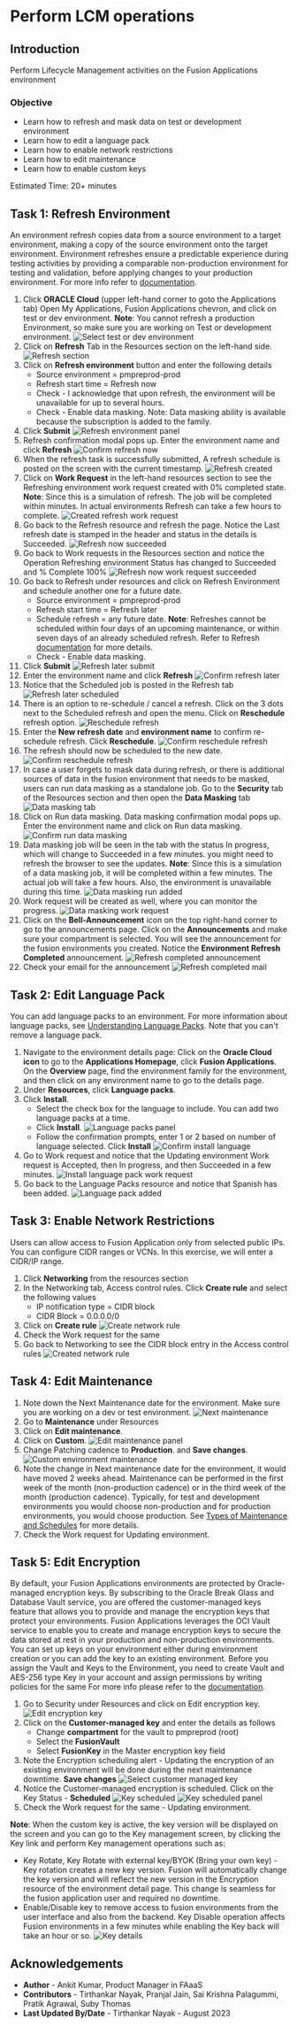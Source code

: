 # Perform LCM operations

## Introduction

Perform Lifecycle Management activities on the Fusion Applications environment

### Objective
* Learn how to refresh and mask data on test or development environment
* Learn how to edit a language pack
* Learn how to enable network restrictions
* Learn how to edit maintenance
* Learn how to enable custom keys

Estimated Time: 20+ minutes

## Task 1: Refresh Environment
An environment refresh copies data from a source environment to a target environment, making a copy of the source environment onto the target environment. Environment refreshes ensure a predictable experience during testing activities by providing a comparable non-production environment for testing and validation, before applying changes to your production environment. For more info refer to [documentation](https://docs.oracle.com/en-us/iaas/Content/fusion-applications/refresh-environment.htm).

1. Click **ORACLE Cloud** (upper left-hand corner to goto the Applications tab) Open My Applications, Fusion Applications chevron, and click on test or dev environment. **Note**: You cannot refresh a production Environment, so make sure you are working on Test or development environment.
![Select test or dev environment](images/task1/select-test-dev-env.png)
2. Click on **Refresh** Tab in the Resources section on the left-hand side.
![Refresh section](images/task1/refresh-section.png)
3. Click on **Refresh environment** button and enter the following details
    - Source environment = pmpreprod-prod
    - Refresh start time = Refresh now
    - Check - I acknowledge that upon refresh, the environment will be unavailable for up to several hours.
    - Check - Enable data masking. Note: Data masking ability is available because the subscription is added to the family.
4. Click **Submit**
![Refresh environment panel](images/task1/refresh-env-panel.png)
5. Refresh confirmation modal pops up. Enter the environment name and click **Refresh**
![Confirm refresh now](images/task1/refresh-confirm.png)
6. When the refresh task is successfully submitted, A refresh schedule is posted on the screen with the current timestamp.
![Refresh created](images/task1/created-refresh.png)
7. Click on **Work Request** in the left-hand resources section to see the Refreshing environment work request created with 0% completed state. **Note**: Since this is a simulation of refresh. The job will be completed within minutes. In actual environments Refresh can take a few hours to complete.
![Created refresh work request](images/task1/refresh-work-request.png)
8. Go back to the Refresh resource and refresh the page. Notice the Last refresh date is stamped in the header and status in the details is Succeeded.
![Refresh now succeeded](images/task1/refresh-succeeded.png)
9. Go back to Work requests in the Resources section and notice the Operation Refreshing environment Status has changed to Succeeded and % Complete 100%
![Refresh now work request succeeded](images/task1/refresh-wr-succeeded.png)
10. Go back to Refresh under resources and click on Refresh Environment and schedule another one for a future date.
    - Source environment = pmpreprod-prod
    - Refresh start time = Refresh later
    - Schedule refresh = any future date. **Note**: Refreshes cannot be scheduled within four days of an upcoming maintenance, or within seven days of an already scheduled refresh. Refer to Refresh [documentation](https://docs.oracle.com/en-us/iaas/Content/fusion-applications/refresh-environment.htm#refresh-reqs-lims) for more details.
    - Check - Enable data masking.
11. Click **Submit**
![Refresh later submit](images/task1/refresh-later-submit.png)
12. Enter the environment name and click **Refresh**
![Confirm refresh later](images/task1/refresh-confirm.png)
13. Notice that the Scheduled job is posted in the Refresh tab
![Refresh later scheduled](images/task1/refresh-later-scheduled.png)
14. There is an option to re-schedule / cancel a refresh. Click on the 3 dots next to the Scheduled refresh and open the menu. Click on **Reschedule** refresh option.
![Reschedule refresh](images/task1/reschedule-refresh-option.png)
15. Enter the **New refresh date** and **environment name** to confirm re-schedule refresh. Click **Reschedule**.
![Confirm reschedule refresh](images/task1/confirm-reschedule-refresh.png)
16. The refresh should now be scheduled to the new date.
![Confirm reschedule refresh](images/task1/rescheduled-refresh.png)
17. In case a user forgets to mask data during refresh, or there is additional sources of data in the fusion environment that needs to be masked, users can run data masking as a standalone job. Go to the **Security** tab of the Resources section and then open the **Data Masking** tab
![Data masking tab](images/task1/data-masking-tab.png)
18. Click on Run data masking. Data masking confirmation modal pops up. Enter the environment name and click on Run data masking.
![Confirm run data masking](images/task1/run-data-masking.png)
19. Data masking job will be seen in the tab with the status In progress, which will change to Succeeded in a few minutes. you might need to refresh the browser to see the updates. **Note**: Since this is a simulation of a data masking job, it will be completed within a few minutes. The actual job will take a few hours. Also, the environment is unavailable during this time.
![Data masking run added](images/task1/data-masking-added.png)
20. Work request will be created as well, where you can monitor the progress.
![Data masking work request](images/task1/data-masking-work-request.png)
21. Click on the **Bell-Announcement** icon on the top right-hand corner to go to the announcements page. Click on the **Announcements** and make sure your compartment is selected. You will see the announcement for the fusion environments you created. Notice the **Environment Refresh Completed** announcement.
![Refresh completed announcement](images/task1/env-refresh-completed-announcement.png)
22. Check your email for the announcement
![Refresh completed mail](images/task1/refresh-completed-email.png)

## Task 2: Edit Language Pack
You can add language packs to an environment. For more information about language packs, see [Understanding Language Packs](https://docs.oracle.com/en-us/iaas/Content/fusion-applications/plan-environment.htm#about-language-packs). Note that you can't remove a language pack.

1. Navigate to the environment details page: Click on the **Oracle Cloud icon** to go to the **Applications Homepage**, click **Fusion Applications**. On the **Overview** page, find the environment family for the environment, and then click on any environment name to go to the details page.
2. Under **Resources**, click **Language packs**.
3. Click **Install**.
    - Select the check box for the language to include. You can add two language packs at a time.
    - Click **Install**.
    ![Language packs panel](images/task2/language-packs-panel.png)
    - Follow the confirmation prompts, enter 1 or 2 based on number of language selected. Click **Install**
    ![Confirm install language](images/task2/confirm-install-language.png)
4. Go to Work request and notice that the Updating environment Work request is Accepted, then In progress, and then Succeeded in a few minutes.
![Install language pack work request](images/task2/language-pack-work-request.png)
5. Go back to the Language Packs resource and notice that Spanish has been added.
![Language pack added](images/task2/added-language-pack.png)


## Task 3: Enable Network Restrictions
Users can allow access to Fusion Application only from selected public IPs. You can configure CIDR ranges or VCNs. In this exercise, we will enter a CIDR/IP range.

1. Click **Networking** from the resources section
2. In the Networking tab, Access control rules. Click **Create rule** and select the following values
    - IP notification type = CIDR block
    - CIDR Block = 0.0.0.0/0
3. Click on **Create rule**
![Create network rule](images/task3/create-network-rule.png)
4. Check the Work request for the same
5. Go back to Networking to see the CIDR block entry in the Access control rules
![Created network rule](images/task3/created-network-rule.png)

## Task 4: Edit Maintenance
1. Note down the Next Maintenance date for the environment. Make sure you are working on a dev or test environment.
![Next maintenance](images/task4/next-maintenance.png)
2. Go to **Maintenance** under Resources
3. Click on **Edit maintenance**.
4. Click on **Custom**.
![Edit maintenance panel](images/task4/edit-env-maintenance-panel.png)
5. Change Patching cadence to **Production**. and **Save changes**.
![Custom environment maintenance](images/task4/select-custom-maintenance.png)
6. Note the change in Next maintenance date for the environment, it would have moved 2 weeks ahead. Maintenance can be performed in the first week of the month (non-production cadence) or in the third week of the month (production cadence). Typically, for test and development environments you would choose non-production and for production environments, you would choose production. See [Types of Maintenance and Schedules](https://docs.oracle.com/en-us/iaas/Content/fusion-applications/plan-environment-family.htm#maint-types) for more details.
7. Check the Work request for Updating environment.

## Task 5: Edit Encryption
By default, your Fusion Applications environments are protected by Oracle-managed encryption keys. By subscribing to the Oracle Break Glass and Database Vault service, you are offered the customer-managed keys feature that allows you to provide and manage the encryption keys that protect your environments. Fusion Applications leverages the OCI Vault service to enable you to create and manage encryption keys to secure the data stored at rest in your production and non-production environments. You can set up keys on your environment either during environment creation or you can add the key to an existing environment. Before you assign the Vault and Keys to the Environment, you need to create Vault and AES-256 type Key in your account and assign permissions by writing policies for the same For more info please refer to the [documentation](https://docs.oracle.com/en-us/iaas/Content/fusion-applications/manage-security-key-management.htm).

1. Go to Security under Resources and click on Edit encryption key.
![Edit encryption key](images/task5/edit-encryption-key.png)
2. Click on the **Customer-managed key** and enter the details as follows
    - Change **compartment** for the vault to pmpreprod (root)
    - Select the **FusionVault** 
    - Select **FusionKey** in the Master encryption key field
3. Note the Encryption scheduling alert - Updating the encryption of an existing environment will be done during the next maintenance downtime. **Save changes**
![Select customer managed key](images/task5/customer-managed-key.png)
4. Notice the Customer-managed encryption is scheduled. Click on the Key Status - **Scheduled**
![Key scheduled](images/task5/customer-managed-key-scheduled.png)
![Key scheduled panel](images/task5/scheduled-encryption-panel.png)
5. Check the Work request for the same - Updating environment.

**Note**: When the custom key is active, the key version will be displayed on the screen and you can go to the Key management screen, by clicking the Key link and perform Key management operations such as:
- Key Rotate, Key Rotate with external key/BYOK (Bring your own key) - Key rotation creates a new key version. Fusion will automatically change the key version and will reflect the new version in the Encryption resource of the environment detail page. This change is seamless for the fusion application user and required no downtime.
- Enable/Disable key to remove access to fusion environments from the user interface and also from the backend. Key Disable operation affects Fusion environments in a few minutes while enabling the Key back will take an hour or so.
![Key details](images/task5/vault-key-details.png)

## Acknowledgements
* **Author** - Ankit Kumar, Product Manager in FAaaS
* **Contributors** -  Tirthankar Nayak, Pranjal Jain, Sai Krishna Palagummi, Pratik Agrawal, Suby Thomas
* **Last Updated By/Date** - Tirthankar Nayak - August 2023
